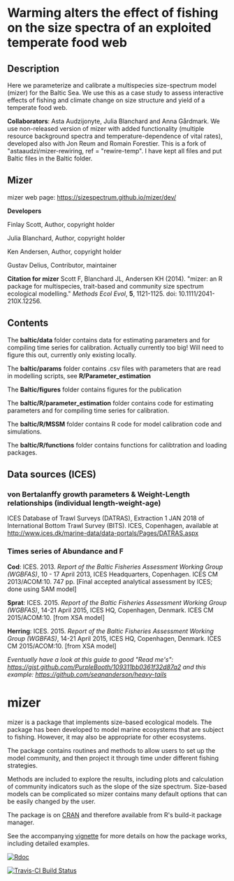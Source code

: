 # Warming alters the effect of fishing on the size spectra of an exploited temperate food web
## Description
Here we parameterize and calibrate a multispecies size-spectrum model (mizer) for the Baltic Sea. We use this as a case study to assess interactive effects of fishing and climate change on size structure and yield of a temperate food web.

**Collaborators**: Asta Audzijonyte, Julia Blanchard and Anna Gårdmark.
We use non-released version of mizer with added functionality (multiple resource background spectra and temperature-dependence of vital rates), developed also with Jon Reum and Romain Forestier. This is a fork of "astaaudzi/mizer-rewiring, ref = "rewire-temp". I have kept all files and put Baltic files in the Baltic folder.


## Mizer
mizer web page: https://sizespectrum.github.io/mizer/dev/

**Developers**

Finlay Scott, Author, copyright holder

Julia Blanchard, Author, copyright holder  

Ken Andersen, Author, copyright holder

Gustav Delius, Contributor, maintainer

**Citation for mizer** 
Scott F, Blanchard JL, Andersen KH (2014). "mizer: an R package for multispecies, trait-based and community size spectrum ecological modelling." *Methods Ecol Evol*, **5**, 1121-1125. doi: 10.1111/2041-210X.12256.


## Contents
The **baltic/data** folder contains data for estimating parameters and for compiling time series for calibration. Actually currently too big! Will need to figure this out, currently only existing locally.

The **baltic/params** folder contains .csv files with parameters that are read in modelling scripts, see **R/Parameter_estimation**

The **Baltic/figures** folder contains figures for the publication

The **baltic/R/parameter_estimation** folder contains code for estimating parameters and for compiling time series for calibration. 

The **baltic/R/MSSM** folder contains R code for model calibration code and simulations.

The **baltic/R/functions** folder contains functions for calibtration and loading packages.


## Data sources (ICES) 
### von Bertalanffy growth parameters & Weight-Length relationships (individual length-weight-age)
ICES Database of Trawl Surveys (DATRAS), Extraction 1 JAN 2018 of International Bottom Trawl Survey (BITS). ICES, Copenhagen, available at http://www.ices.dk/marine-data/data-portals/Pages/DATRAS.aspx


### Times series of Abundance and F
**Cod**:	ICES. 2013. *Report of the Baltic Fisheries Assessment Working Group (WGBFAS)*, 10 - 17 April 2013, ICES Headquarters, Copenhagen. ICES CM 2013/ACOM:10. 747 pp. [Final accepted analytical assessment by ICES; done using SAM model]

**Sprat**:	ICES. 2015. *Report of the Baltic Fisheries Assessment Working Group (WGBFAS)*, 14-21 April 2015, ICES HQ, Copenhagen, Denmark. ICES CM 2015/ACOM:10. [from XSA model] 

**Herring**: ICES. 2015. *Report of the Baltic Fisheries Assessment Working Group (WGBFAS)*, 14-21 April 2015, ICES HQ, Copenhagen, Denmark. ICES CM 2015/ACOM:10. [from XSA model]

*Eventually have a look at this guide to good "Read me's": https://gist.github.com/PurpleBooth/109311bb0361f32d87a2 and this example: https://github.com/seananderson/heavy-tails*




# mizer

mizer is a package that implements size-based ecological models.
The package has been developed to model marine ecosystems that are subject
to fishing. However, it may also be appropriate for other ecosystems.

The package contains routines and methods to allow users to set up the model
community, and then project it through time under different fishing
strategies.

Methods are included to explore the results, including plots and 
calculation of community indicators such as the slope of the size spectrum.
Size-based models can be complicated so mizer contains many default
options that can be easily changed by the user.

The package is on [CRAN](https://cran.r-project.org/package=mizer) and 
therefore available from R's build-it package manager.

See the accompanying [vignette](https://cran.r-project.org/web/packages/mizer/vignettes/mizer_vignette.pdf) 
for more details on how the package works, including detailed examples.

[![Rdoc](http://www.rdocumentation.org/badges/version/mizer)](http://www.rdocumentation.org/packages/mizer)

[![Travis-CI Build Status](https://travis-ci.org/sizespectrum/mizer.svg?branch=master)](https://travis-ci.org/sizespectrum/mizer)

